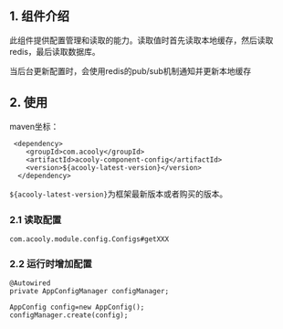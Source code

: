 <!-- title: 参数配置组件 -->
<!-- type: app -->
<!-- author: qiubo -->

## 1. 组件介绍

此组件提供配置管理和读取的能力。读取值时首先读取本地缓存，然后读取redis，最后读取数据库。

当后台更新配置时，会使用redis的pub/sub机制通知并更新本地缓存

## 2. 使用

maven坐标：

     <dependency>
        <groupId>com.acooly</groupId>
        <artifactId>acooly-component-config</artifactId>
        <version>${acooly-latest-version}</version>
      </dependency>

`${acooly-latest-version}`为框架最新版本或者购买的版本。

### 2.1 读取配置

    com.acooly.module.config.Configs#getXXX  
       
### 2.2 运行时增加配置

    @Autowired
    private AppConfigManager configManager;
       
    AppConfig config=new AppConfig();
    configManager.create(config);